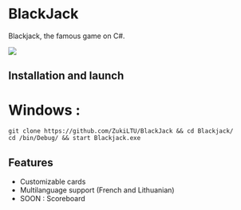 # BlackJack

Blackjack, the famous game on C#.

![](https://cdn.discordapp.com/attachments/465981835785142282/1006467271025246288/Screenshot_3.png)

## Installation and launch

# Windows :
``` 
git clone https://github.com/ZukiLTU/BlackJack && cd Blackjack/
cd /bin/Debug/ && start Blackjack.exe
```

## Features
<ul>
  <li>Customizable cards</li>
  <li>Multilanguage support (French and Lithuanian)</li> 
  <li>SOON : Scoreboard</li>
</ul>
